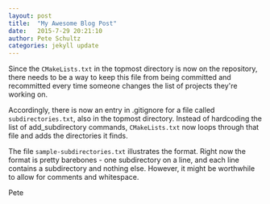 ```yaml
---
layout: post
title:  "My Awesome Blog Post"
date:   2015-7-29 20:21:10
author: Pete Schultz
categories: jekyll update
---
```

Since the `CMakeLists.txt` in the topmost directory is now on the repository, there needs to be a way to keep this file from being committed and recommitted every time someone changes the list of projects they're working on.

Accordingly, there is now an entry in .gitignore for a file called `subdirectories.txt`, also in the topmost directory.  Instead of hardcoding the list of add_subdirectory commands, `CMakeLists.txt` now loops through that file and adds the directories it finds.

The file `sample-subdirectories.txt` illustrates the format.  Right now the format is pretty barebones - one subdirectory on a line, and each line contains a subdirectory and nothing else.  However, it might be worthwhile to allow for comments and whitespace.

Pete
